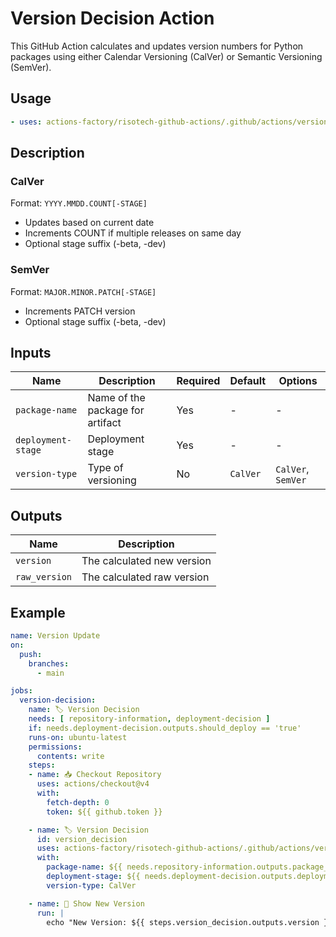 # Version Decision Action

This GitHub Action calculates and updates version numbers for Python packages using either Calendar Versioning (CalVer) or Semantic Versioning (SemVer).

## Usage

```yaml
- uses: actions-factory/risotech-github-actions/.github/actions/version-decision@main
```

## Description

### CalVer

Format: `YYYY.MMDD.COUNT[-STAGE]`

- Updates based on current date
- Increments COUNT if multiple releases on same day
- Optional stage suffix (-beta, -dev)

### SemVer

Format: `MAJOR.MINOR.PATCH[-STAGE]`

- Increments PATCH version
- Optional stage suffix (-beta, -dev)

## Inputs

| Name | Description | Required | Default | Options |
|------|-------------|----------|---------|----------|
| `package-name` | Name of the package for artifact | Yes | - | - |
| `deployment-stage` | Deployment stage | Yes | - | - |
| `version-type` | Type of versioning | No | `CalVer` | `CalVer`, `SemVer` |

## Outputs

| Name | Description |
|------|-------------|
| `version` | The calculated new version |
| `raw_version` | The calculated raw version |

## Example

```yaml
name: Version Update
on:
  push:
    branches:
      - main

jobs:
  version-decision:
    name: 🏷️ Version Decision
    needs: [ repository-information, deployment-decision ]
    if: needs.deployment-decision.outputs.should_deploy == 'true'
    runs-on: ubuntu-latest
    permissions:
      contents: write
    steps:
    - name: 📥 Checkout Repository
      uses: actions/checkout@v4
      with:
        fetch-depth: 0
        token: ${{ github.token }}

    - name: 🏷️ Version Decision
      id: version_decision
      uses: actions-factory/risotech-github-actions/.github/actions/version-decision@main
      with:
        package-name: ${{ needs.repository-information.outputs.package_name }}
        deployment-stage: ${{ needs.deployment-decision.outputs.deployment_stage }}
        version-type: CalVer

    - name: 📢 Show New Version
      run: |
        echo "New Version: ${{ steps.version_decision.outputs.version }}"
```
